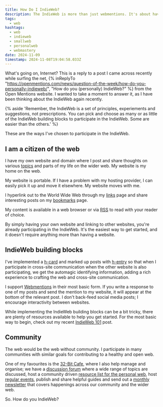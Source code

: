 ```yaml
---
title: How Do I IndieWeb?
description: The IndieWeb is more than just webmentions. It's about having your own website, sharing links to other websites, and being part of communities that work towards building a better web.
tags:
  - web
hashtags:
  - web
  - indieweb
  - smallweb
  - personalweb
  - webmastery
date: 2024-11-09
timestamp: 2024-11-08T19:04:58.033Z
---
```


What's going on, Internet? This is a reply to a post I came across recently while surfing the net, {% inReplyTo "https://openmentions.com/news/question-of-the-week/how-do-you-personally-indieweb/", "How do you (personally) IndieWeb?" %} from the Open Mentions website. I wanted to take a moment to answer it, as I have been thinking about the IndieWeb again recently.

{% aside 'Remember, the IndieWeb is a set of principles, experiements and suggestions, not prescriptions. You can pick and choose as many or as little of the IndieWeb building blocks to participate in the IndieWeb. Some are easier than the others.' %}

These are the ways I've chosen to participate in the IndieWeb.

## I am a citizen of the web

I have my own website and domain where I post and share thoughts on various [topics](/tags/) and parts of my life on the wider web. My website is my home on the web.

My website is portable. If I have a problem with my hosting provider, I can easily pick it up and move it elsewhere. My website moves with me.

I hyperlink out to the World Wide Web through my [links](/links/) page and share interesting posts on my [bookmarks](/bookmarks/) page.

My content is available in a web browser or via [RSS](/feeds/) to read with your reader of choice.

By simply having your own website and linking to other websites, you're already participating in the IndieWeb. It's the easiest way to get started, and it doesn't require anything more than having a website.

## IndieWeb building blocks

I've implemented a [h-card](https://indiewebify.me/validate-h-card/?url=https%3A%2F%2Fflamedfury.com%2F) and marked up posts with [h-entry](https://indiewebify.me/validate-h-entry/?url=https%3A%2F%2Fflamedfury.com%2Fposts%2Fthe-death-of-slim-shady%2F) so that when I participate in cross-site communication when the other website is also participating, we get the automagic identifying information, adding a rich experience to crafting the web and cross-site communication.

I support [Webmentions](https://flamedfury.com/posts/whats-your-style/#webmention) in their most basic form. If you write a response to one of my posts and send the mention to my website, it will appear at the bottom of the relevant post. I don't back-feed social media posts; I encourage interactivity between websites.

While implementing the IndieWeb building blocks can be a bit tricky, there are plenty of resources available to help you get started. For the most basic way to begin, check out my recent [IndieWeb 101](/posts/indieweb-101/) post.

## Community

The web would be the web without community. I participate in many communities with similar goals for contributing to a healthy and open web.

One of my favourites is the [32-Bit Cafe](https://32bit.cafe/), where I also help manage and organise; we have a [discussion forum](https://discourse.32bit.cafe/) where a wide range of topics are discussed, host a community driven [resource list for the personal web](https://discourse.32bit.cafe/t/resources-list-for-the-personal-web/49), host [regular events](https://32bit.cafe/events/), publish and share helpful guides and send out a [monthly newsletter](https://listmonk.32bit.cafe/archive) that covers happenings across our community and the wider web.

So. How do you IndieWeb?

